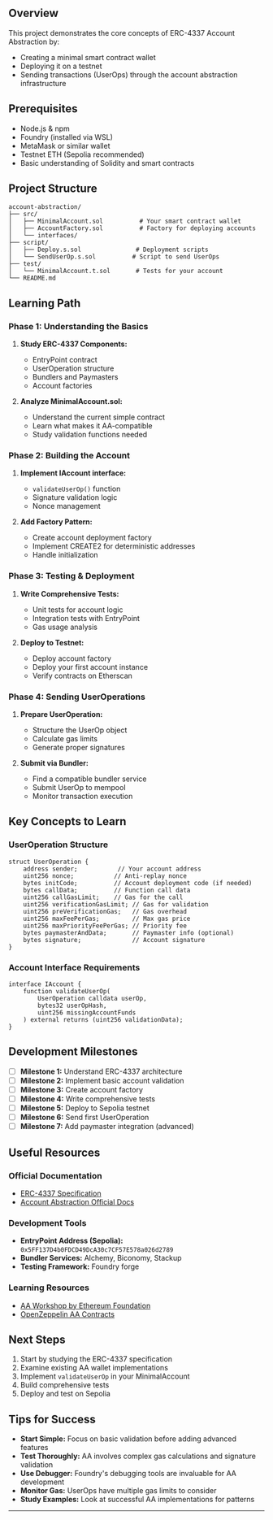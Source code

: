 ## Overview

This project demonstrates the core concepts of ERC-4337 Account Abstraction by:
- Creating a minimal smart contract wallet
- Deploying it on a testnet
- Sending transactions (UserOps) through the account abstraction infrastructure

## Prerequisites

- Node.js & npm
- Foundry (installed via WSL)
- MetaMask or similar wallet
- Testnet ETH (Sepolia recommended)
- Basic understanding of Solidity and smart contracts

## Project Structure

```
account-abstraction/
├── src/
│   ├── MinimalAccount.sol          # Your smart contract wallet
│   ├── AccountFactory.sol          # Factory for deploying accounts
│   └── interfaces/
├── script/
│   ├── Deploy.s.sol               # Deployment scripts
│   └── SendUserOp.s.sol          # Script to send UserOps
├── test/
│   └── MinimalAccount.t.sol       # Tests for your account
└── README.md
```

## Learning Path

### Phase 1: Understanding the Basics
1. **Study ERC-4337 Components:**
   - EntryPoint contract
   - UserOperation structure
   - Bundlers and Paymasters
   - Account factories

2. **Analyze MinimalAccount.sol:**
   - Understand the current simple contract
   - Learn what makes it AA-compatible
   - Study validation functions needed

### Phase 2: Building the Account
1. **Implement IAccount interface:**
   - `validateUserOp()` function
   - Signature validation logic
   - Nonce management

2. **Add Factory Pattern:**
   - Create account deployment factory
   - Implement CREATE2 for deterministic addresses
   - Handle initialization

### Phase 3: Testing & Deployment
1. **Write Comprehensive Tests:**
   - Unit tests for account logic
   - Integration tests with EntryPoint
   - Gas usage analysis

2. **Deploy to Testnet:**
   - Deploy account factory
   - Deploy your first account instance
   - Verify contracts on Etherscan

### Phase 4: Sending UserOperations
1. **Prepare UserOperation:**
   - Structure the UserOp object
   - Calculate gas limits
   - Generate proper signatures

2. **Submit via Bundler:**
   - Find a compatible bundler service
   - Submit UserOp to mempool
   - Monitor transaction execution

## Key Concepts to Learn

### UserOperation Structure
```solidity
struct UserOperation {
    address sender;           // Your account address
    uint256 nonce;           // Anti-replay nonce
    bytes initCode;          // Account deployment code (if needed)
    bytes callData;          // Function call data
    uint256 callGasLimit;    // Gas for the call
    uint256 verificationGasLimit; // Gas for validation
    uint256 preVerificationGas;   // Gas overhead
    uint256 maxFeePerGas;         // Max gas price
    uint256 maxPriorityFeePerGas; // Priority fee
    bytes paymasterAndData;       // Paymaster info (optional)
    bytes signature;              // Account signature
}
```

### Account Interface Requirements
```solidity
interface IAccount {
    function validateUserOp(
        UserOperation calldata userOp,
        bytes32 userOpHash,
        uint256 missingAccountFunds
    ) external returns (uint256 validationData);
}
```

## Development Milestones

- [ ] **Milestone 1:** Understand ERC-4337 architecture
- [ ] **Milestone 2:** Implement basic account validation
- [ ] **Milestone 3:** Create account factory
- [ ] **Milestone 4:** Write comprehensive tests
- [ ] **Milestone 5:** Deploy to Sepolia testnet
- [ ] **Milestone 6:** Send first UserOperation
- [ ] **Milestone 7:** Add paymaster integration (advanced)

## Useful Resources

### Official Documentation
- [ERC-4337 Specification](https://eips.ethereum.org/EIPS/eip-4337)
- [Account Abstraction Official Docs](https://docs.alchemy.com/docs/account-abstraction-overview)

### Development Tools
- **EntryPoint Address (Sepolia):** `0x5FF137D4b0FDCD49DcA30c7CF57E578a026d2789`
- **Bundler Services:** Alchemy, Biconomy, Stackup
- **Testing Framework:** Foundry forge

### Learning Resources
- [AA Workshop by Ethereum Foundation](https://github.com/eth-infinitism/account-abstraction)
- [OpenZeppelin AA Contracts](https://github.com/OpenZeppelin/openzeppelin-contracts/tree/master/contracts/account)

## Next Steps

1. Start by studying the ERC-4337 specification
2. Examine existing AA wallet implementations
3. Implement `validateUserOp` in your MinimalAccount
4. Build comprehensive tests
5. Deploy and test on Sepolia

## Tips for Success

- **Start Simple:** Focus on basic validation before adding advanced features
- **Test Thoroughly:** AA involves complex gas calculations and signature validation
- **Use Debugger:** Foundry's debugging tools are invaluable for AA development
- **Monitor Gas:** UserOps have multiple gas limits to consider
- **Study Examples:** Look at successful AA implementations for patterns

---
